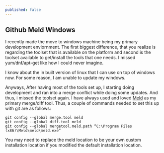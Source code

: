 ```yaml
---
published: false
---
```


## Github Meld Windows
I recently made the move to windows machine being my primary development enviornment. The first biggest difference, that you realize is regarding the toolset that is available on the platform and second is the toolset available to get/install the tools that one needs. I missed yum/dnf/apt-get like how I could never imagine. 

I know about the in built version of linux that I can use on top of windows now. For some reason, I am unable to update my windows. 

Anyways, After having most of the tools set up, I starting doing development and ran into a merge conflict while doing some updates. And thus, i missed the toolset again. I have always used and loved [Meld](http://meldmerge.org/) as my primary merge/diff tool. Thus, a couple of commands needed to set this up with git are as follows:


    git config --global merge.tool meld
    git config --global diff.tool meld
    git config --global mergetool.meld.path “C:\Program Files (x86)\Meld\meld\meld.exe”

You may need to replace the meld location to be your own custom installation location if you modified the default installation location.
